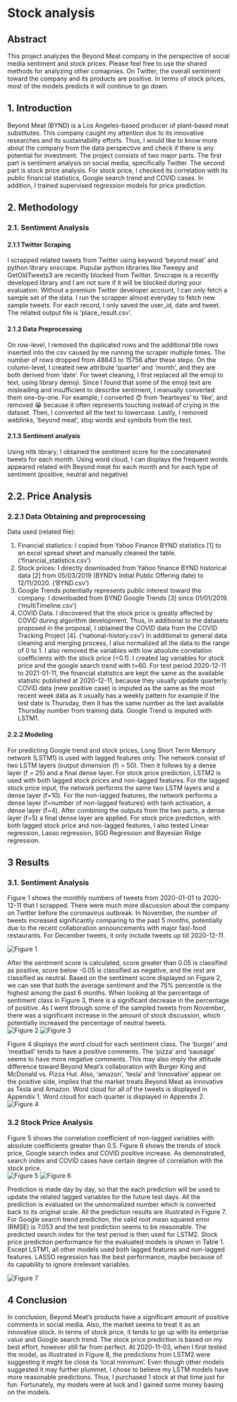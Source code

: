 # Stock analysis 

## Abstract
This project analyzes the Beyond Meat company in the perspective of social media sentiment and stock prices. Please feel free to use the shared methods for analyzing other comapnies. 
On Twitter, the overall sentiment toward the company and its products are positive. In terms of stock prices, most of the models predicts it will continue to go down.

## 1. Introduction
Beyond Meat (BYND) is a Los Angeles-based producer of plant-based meat substitutes. This company caught my attention due to its innovative researches and its sustainability efforts. Thus, I would like to know more about the company from the data perspective and check if there is any potential for investment.
The project consists of two major parts. The first part is sentiment analysis on social media, specifically Twitter. The second part is stock price analysis. For stock price, I checked its correlation with its public financial statistics, Google search trend and COVID cases. In addition, I trained supervised regression models for price prediction.

## 2. Methodology
### 2.1. Sentiment Analysis
#### 2.1.1 Twitter Scraping
I scrapped related tweets from Twitter using keyword ‘beyond meat’ and python library snscrape. Pupular python libraries like Tweepy and GetOldTweets3 are recently blocked from Twitter. Snscrape is a recently developed library and I am not sure if it will be blocked during your evaluation. Without a premium Twitter developer account, I can only fetch a sample set of the data. I run the scrapper almost everyday to fetch new sample tweets. For each record, I only saved the user_id, date and tweet. The related output file is ‘place_result.csv’.
#### 2.1.2 Data Preprocessing
On row-level, I removed the duplicated rows and the additional title rows inserted into the csv caused by me running the scraper multiple times. The number of rows dropped from 48843 to 15756 after these steps. On the column-level, I created new attribute ‘quarter’ and ‘month’, and they are both derived from ‘date’.
For tweet cleaning, I first replaced all the emoji to text, using library demoji. Since I found that some of the emoji text are misleading and insufficient to describe sentiment, I manually converted them one-by-one. For example, I converted 😍  from ‘hearteyes’ to ‘like’, and removed 😭 because it often represents touching instead of crying in the dataset. Then, I converted all the text to lowercase. Lastly, I removed weblinks, ‘beyond meat’, stop words and symbols from the text.
   
#### 2.1.3 Sentiment analysis
Using nltk library, I obtained the sentiment score for the concatenated tweets for each month. Using word cloud, I can displays the frequent words appeared related with Beyond meat for each month and for each type of sentiment (positive, neutral and negative)

## 2.2. Price Analysis
### 2.2.1 Data Obtaining and preprocessing
Data used (related file):
1. Financial statistics: I copied from Yahoo Finance BYND statistics [1] to an excel spread
sheet and manually cleaned the table. (‘financial_statistics.csv’)
2. Stock prices: I directly downloaded from Yahoo finance BYND historical data [2] from
05/03/2019 (BYND’s Initial Public Offering date) to 12/11/2020. (‘BYND.csv’)
3. Google Trends potentially represents public interest toward the company. I downloaded from
BYND Google Trends [3] since 01/01/2019. (‘multiTimeline.csv’)
4. COVID Data. I discovered that the stock price is greatly affected by COVID during
algorithm development. Thus, in additional to the datasets proposed in the proposal, I
obtained the COVID data from the COVID Tracking Project [4]. (‘national-history.csv’)
In additional to general data cleaning and merging process, I also normalized all the data to the range of 0 to 1. I also removed the variables with low absolute correlation coefficients with the stock price (<0.1).
I created lag variables for stock price and the google search trend with t=60. For test period 2020-12-11 to 2021-01-11, the financial statistics are kept the same as the available statistic published at 2020-12-11, because they usually update quarterly. COVID data (new positive case) is imputed as the same as the most recent week data as it usually has a weekly pattern for example if the test date is Thursday, then it has the same number as the last available Thursday number from training data. Google Trend is imputed with LSTM1.
#### 2.2.2 Modeling
For predicting Google trend and stock prices, Long Short Term Memory network (LSTM1) is used with lagged features only. The network consist of two LSTM layers (output dimension (f) = 50). Then it follows by a dense layer (f = 25) and a final dense layer.
For stock price prediction, LSTM2 is used with both lagged stock prices and non-lagged features. For the lagged stock price input, the network performs the same two LSTM layers and a dense layer (f=10). For the non-lagged features, the network performs a dense layer (f=number of non-lagged features) with tanh activation, a dense layer (f=4). After combining the outputs from the two parts, a dense layer (f=5) a final dense layer are applied.
For stock price prediction, with both lagged stock price and non-lagged features, I also tested Linear regression, Lasso regression, SGD Regression and Bayesian Ridge regression.
## 3 Results
### 3.1. Sentiment Analysis
Figure 1 shows the monthly numbers of tweets from 2020-01-01 to 2020-12-11 that I scrapped. There were much more discussion about the company on Twitter before the coronavirus outbreak. In November, the number of tweets increased significantly comparing to the past 5 months, potentially due to the recent collaboration announcements with major fast-food restaurants. For December tweets, it only include tweets up till 2020-12-11. <br/>

![Figure 1](images/num_tweets_per_month.png "Figure 1: Number of scrapped Tweets per month")

After the sentiment score is calculated, score greater than 0.05 is classified as positive, score below -0.05 is classified as negative, and the rest are classified as neutral.
Based on the sentiment score displayed on Figure 2, we can see that both the average sentiment and the 75% percentile is the highest among the past 6 months. When looking at the percentage of sentiment class in Figure 3, there is a significant decrease in the percentage of positive. As I went through some of the sampled tweets from November, there was a significant increase in the amount of stock discussion, which potentially increased the percentage of neutral tweets.<br/>
![Figure 2](images/sentiment_score_per_month.png "Figure 2 Monthly sentiment score")
![Figure 3](images/sentiment_percentage_per_month.png "Figure 3 Monthly sentiment percentage")

Figure 4 displays the word cloud for each sentiment class. The ‘burger’ and ‘meatball’ tends to have a positive comments. The ‘pizza’ and ‘sausage’ seems to have more negative comments. This may also imply the attitude difference toward Beyond Meat’s collaboration with Burger King and McDonald vs. Pizza Hut. Also, ‘amazon’, ‘tesla’ and ‘innovative’ appear on the positive side, implies that the market treats Beyond Meat as innovative as Tesla and Amazon. Word cloud for all of the tweets is displayed in Appendix 1. Word cloud for each quarter is displayed in Appendix 2.
![Figure 4](images/wordcloud_sentiment.png "Figure 4 Word cloud for each sentiment class")

### 3.2 Stock Price Analysis
Figure 5 shows the correlation coefficient of non-lagged variables with absolute coefficients greater than 0.5. Figure 6 shows the trends of stock price, Google search index and COVID positive increase. As demonstrated, search index and COVID cases have certain degree of correlation with the stock price.<br/>
![Figure 5](images/corr.png "Figure 5 Correlation Coef. of non-lagged variables")
![Figure 6](images/stock_normalized_plots.png "Figure 6 Trends of stock price, Google search and COVID")

Prediction is made day by day, so that the each prediction will be used to update the related lagged variables for the future test days. All the prediction is evaluated on the unnormalized number which is converted back to its original scale. All the prediction results are illustrated in Figure 7.
For Google search trend prediction, the valid root mean squared error (RMSE) is 7.053 and the test prediction seems to be reasonable. The predicted search index for the test period is then used for LSTM2.
Stock price prediction performance for the evaluated models is shown in Table 1. Except LSTM1, all other models used both lagged features and non-lagged features. LASSO regression has the best performance, maybe because of its capability to ignore irrelevant variables.<br/>

![Figure 7](images/stock_results.png "Figure 7 Prediction results (2020-12-11)")


##  4 Conclusion
In conclusion, Beyond Meat’s products have a significant amount of positive comments in social media. Also, the market seems to treat it as an innovative stock. In terms of stock price, it tends to go up with its enterprise value and Google search trend. The stock price prediction is based on my best effort, however still far from perfect. At 2020-11-03, when I first tested the model, as illustrated in Figure 8, the predictions from LSTM2 were suggesting it might be close its ‘local minimum’. Even though other models suggested it may further plummet, I chose to believe my LSTM models have more reasonable predictions. Thus, I purchased 1 stock at that time just for fun. Fortunately, my models were at luck and I gained some money basing on the models.

